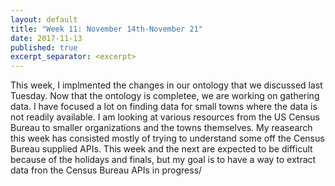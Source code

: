 ```yaml
---
layout: default
title: "Week 11: November 14th-November 21"
date: 2017-11-13
published: true
excerpt_separator: <excerpt>
---
```

This week, I implmented the changes in our ontology that we discussed last Tuesday. Now that the ontology is completee, we are working on gathering data. <excerpt> I have focused a lot on finding data for small towns where the data is not readily available. I am looking at various resources from the US Census Bureau to smaller organizations and the towns themselves. My reasearch this week has consisted mostly of trying to understand some off the Census Bureau supplied APIs. This week and the next are expected to be difficult because of the holidays and finals, but my goal is to have a way to extract data fron the Census Bureau APIs in progress/
